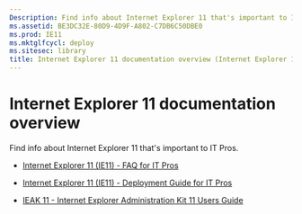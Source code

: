 ```yaml
---
Description: Find info about Internet Explorer 11 that's important to IT Pros.
ms.assetid: BE3DC32E-80D9-4D9F-A802-C7DB6C50DBE0
ms.prod: IE11
ms.mktglfcycl: deploy
ms.sitesec: library
title: Internet Explorer 11 documentation overview (Internet Explorer 11 for IT Pros)
---
```


# Internet Explorer 11 documentation overview


Find info about Internet Explorer 11 that's important to IT Pros.

-   [Internet Explorer 11 (IE11) - FAQ for IT Pros](http://go.microsoft.com/fwlink/p/?LinkId=618481)

-   [Internet Explorer 11 (IE11) - Deployment Guide for IT Pros](http://go.microsoft.com/fwlink/p/?linkid=618480)

-   [IEAK 11 - Internet Explorer Administration Kit 11 Users Guide](http://go.microsoft.com/fwlink/p/?linkid=615679)

 

 



